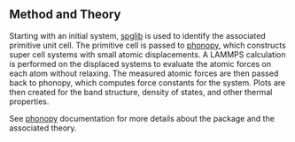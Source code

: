 ## Method and Theory

Starting with an initial system, [spglib](https://atztogo.github.io/spglib/python-spglib.html) is used to identify the associated primitive unit cell.  The primitive cell is passed to [phonopy](https://atztogo.github.io/phonopy/), which constructs super cell systems with small atomic displacements.  A LAMMPS calculation is performed on the displaced systems to evaluate the atomic forces on each atom without relaxing.  The measured atomic forces are then passed back to phonopy, which computes force constants for the system.  Plots are then created for the band structure, density of states, and other thermal properties.

See [phonopy](https://atztogo.github.io/phonopy/) documentation for more details about the package and the associated theory.

